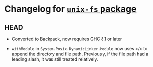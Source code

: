 # Changelog for [`unix-fs` package](http://hackage.haskell.org/package/unix-fs)

## HEAD

  * Converted to Backpack, now requires GHC 8.1 or later

  * `withModule` in `System.Posix.DynamicLinker.Module` now uses
    `</>` to append the directory and file path.  Previously,
    if the file path had a leading slash, it was still treated
    relatively.
